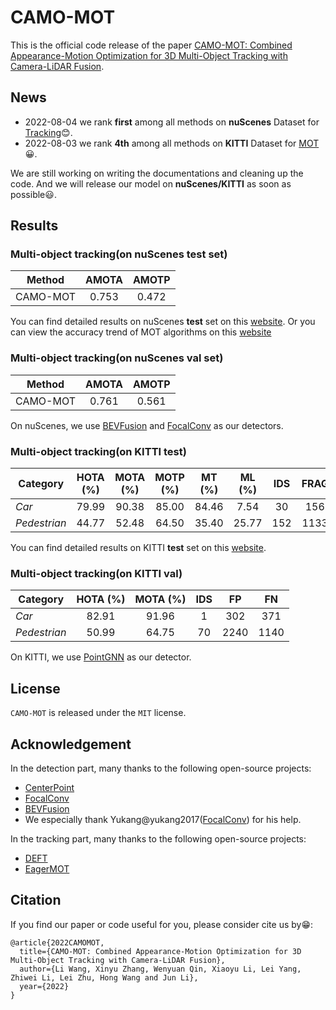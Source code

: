 # CAMO-MOT

This is the official code release of the paper [CAMO-MOT: Combined Appearance-Motion Optimization for 3D Multi-Object Tracking with Camera-LiDAR Fusion](填充网址).

## News

- 2022-08-04  we rank **first** among all methods on **nuScenes** Dataset for [Tracking](https://www.nuscenes.org/tracking?externalData=all&mapData=all&modalities=Any):blush:. 
- 2022-08-03  we rank **4th** among all methods on **KITTI** Dataset for [MOT](http://www.cvlibs.net/datasets/kitti/eval_tracking.php):grinning:.

We are still working on writing the documentations and cleaning up the code. And we will release our model on **nuScenes/KITTI** as soon as possible:smiley:.

## Results

### Multi-object tracking(on nuScenes test set)
 
 Method         | AMOTA    | AMOTP   
--------------- |:--------:|:--------:
 CAMO-MOT       | 0.753    | 0.472
 
You can find detailed results on nuScenes **test** set on this [website](https://eval.ai/web/challenges/challenge-page/476/leaderboard/1321).
Or you can view the accuracy trend of MOT algorithms on this [website](https://paperswithcode.com/sota/3d-multi-object-tracking-on-nuscenes?p=bevfusion-multi-task-multi-sensor-fusion-with)

### Multi-object tracking(on nuScenes val set)

 Method         | AMOTA    | AMOTP   
--------------- |:--------:|:--------:
 CAMO-MOT       | 0.761    | 0.561

 
On nuScenes, we use [BEVFusion](https://github.com/mit-han-lab/bevfusion) and [FocalConv](https://github.com/dvlab-research/FocalsConv) as our detectors.

### Multi-object tracking(on KITTI test)

 Category       | HOTA (%) | MOTA (%) | MOTP (%)| MT (%) | ML (%) | IDS | FRAG |  FP  |   FN  
--------------- |:--------:|:--------:|:-------:|:------:|:------:|:---:|:----:|:----:|:-----:
 *Car*          | 79.99    | 90.38    |  85.00  | 84.46  | 7.54   | 30  | 156  | 2337 | 942   
 *Pedestrian*   | 44.77    | 52.48    |  64.50  | 35.40  | 25.77  | 152 | 1133 | 8325 | 2525  
 
You can find detailed results on KITTI **test** set on this [website](http://www.cvlibs.net/datasets/kitti/eval_tracking_detail.php?result=b3be646ab7ac4935ad15cb81cc1e12a6d8db4983). 

### Multi-object tracking(on KITTI val)

 Category       | HOTA (%) | MOTA (%) | IDS |  FP  |   FN  
--------------- |:--------:|:--------:|:---:|:----:|:-----:
 *Car*          | 82.91    | 91.96    | 1   | 302  | 371   
 *Pedestrian*   | 50.99    | 64.75    | 70  | 2240 | 1140  
 
On KITTI, we use [PointGNN](https://github.com/WeijingShi/Point-GNN) as our detector.

## License

`CAMO-MOT` is released under the `MIT` license.

## Acknowledgement

In the detection part, many thanks to the following open-source projects:
- [CenterPoint](https://github.com/tianweiy/CenterPoint)
- [FocalConv](https://github.com/dvlab-research/FocalsConv)
- [BEVFusion](https://github.com/mit-han-lab/bevfusion)
- We especially thank Yukang@yukang2017([FocalConv](https://github.com/dvlab-research/FocalsConv)) for his help.

In the tracking part, many thanks to the following open-source projects:
- [DEFT](https://github.com/MedChaabane/DEFT)
- [EagerMOT](https://github.com/aleksandrkim61/EagerMOT)

## Citation
If you find our paper or code useful for you, please consider cite us by:grin::
```
@article{2022CAMOMOT,
  title={CAMO-MOT: Combined Appearance-Motion Optimization for 3D Multi-Object Tracking with Camera-LiDAR Fusion},
  author={Li Wang, Xinyu Zhang, Wenyuan Qin, Xiaoyu Li, Lei Yang, Zhiwei Li, Lei Zhu, Hong Wang and Jun Li},
  year={2022}
}
```

